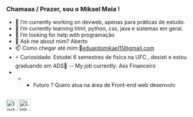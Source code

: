 ###  Chamaaa / Prazer, sou o Mikael Maia !

- 🔭 I’m currently working on  devweb, apenas para práticas de estudo.
- 🌱 I’m currently learning html, python, css, java e sistemas em geral.
- 🤔 I’m looking for help with  programação
- 💬 Ask me about  mim?  Aberto  
- 📫 Como chegar até mim:📨eduardomikael11@gmail.com
- ⚡ Curiosidade: Estudei 6 semestres de física na UFC , desisti e estou graduando em ADS🤡
-- My job currently: Ass Financeiro
- - - Futuro ? Quero atua na área de Front-end web  desenvolv

##
<div>
  <a href="https://www.instagram.com/eduardo_mikael1/" target="_blank"><img src="https://www.instagram.com/static/images/ico/favicon-192.png/68d99ba29cc8.png" alt="Instagram" width="30" height="30"></a>
  <a href="https://www.linkedin.com/in/mikael-maia-8583591a2/" target="_blank"><img src="https://static-exp1.licdn.com/sc/h/d310t2g24pvdy4pt1jkedo4yb" alt="LinkedIn" width="30" height="30"></a>





  
  
  
